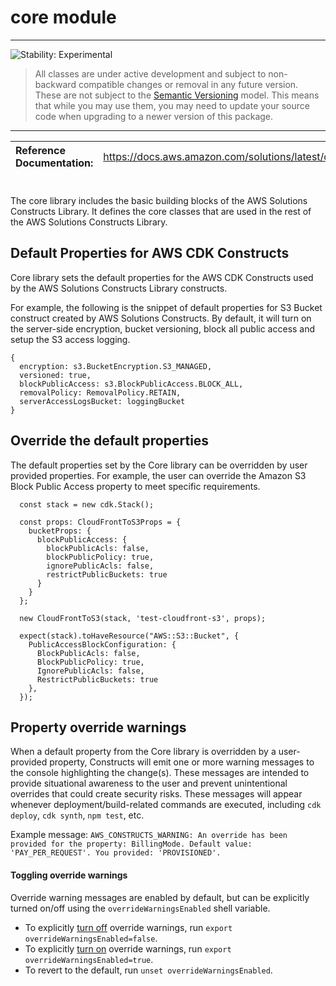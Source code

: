 # core module
<!--BEGIN STABILITY BANNER-->

---

![Stability: Experimental](https://img.shields.io/badge/stability-Experimental-important.svg?style=for-the-badge)

> All classes are under active development and subject to non-backward compatible changes or removal in any
> future version. These are not subject to the [Semantic Versioning](https://semver.org/) model.
> This means that while you may use them, you may need to update your source code when upgrading to a newer version of this package.

---
<!--END STABILITY BANNER-->

| **Reference Documentation**:| <span style="font-weight: normal">https://docs.aws.amazon.com/solutions/latest/constructs/</span>|
|:-------------|:-------------|
<div style="height:8px"></div>

The core library includes the basic building blocks of the AWS Solutions Constructs Library. It defines the core classes that are used in the rest of the AWS Solutions Constructs Library.

## Default Properties for AWS CDK Constructs

Core library sets the default properties for the AWS CDK Constructs used by the AWS Solutions Constructs Library constructs.

For example, the following is the snippet of default properties for S3 Bucket construct created by AWS Solutions Constructs. By default, it will turn on the server-side encryption, bucket versioning, block all public access and setup the S3 access logging.

```
{
  encryption: s3.BucketEncryption.S3_MANAGED,
  versioned: true,
  blockPublicAccess: s3.BlockPublicAccess.BLOCK_ALL,
  removalPolicy: RemovalPolicy.RETAIN,
  serverAccessLogsBucket: loggingBucket
}
```

## Override the default properties

The default properties set by the Core library can be overridden by user provided properties. For example, the user can override the Amazon S3 Block Public Access property to meet specific requirements.

```
  const stack = new cdk.Stack();

  const props: CloudFrontToS3Props = {
    bucketProps: {
      blockPublicAccess: {
        blockPublicAcls: false,
        blockPublicPolicy: true,
        ignorePublicAcls: false,
        restrictPublicBuckets: true
      }
    }
  };

  new CloudFrontToS3(stack, 'test-cloudfront-s3', props);

  expect(stack).toHaveResource("AWS::S3::Bucket", {
    PublicAccessBlockConfiguration: {
      BlockPublicAcls: false,
      BlockPublicPolicy: true,
      IgnorePublicAcls: false,
      RestrictPublicBuckets: true
    },
  });
```

## Property override warnings

When a default property from the Core library is overridden by a user-provided property, Constructs will emit one or more warning messages to the console highlighting the change(s). These messages are intended to provide situational awareness to the user and prevent unintentional overrides that could create security risks. These messages will appear whenever deployment/build-related commands are executed, including `cdk deploy`, `cdk synth`, `npm test`, etc.

Example message:
`AWS_CONSTRUCTS_WARNING: An override has been provided for the property: BillingMode. Default value: 'PAY_PER_REQUEST'. You provided: 'PROVISIONED'.`

#### Toggling override warnings

Override warning messages are enabled by default, but can be explicitly turned on/off using the `overrideWarningsEnabled` shell variable.

- To explicitly <u>turn off</u> override warnings, run `export overrideWarningsEnabled=false`.
- To explicitly <u>turn on</u> override warnings, run `export overrideWarningsEnabled=true`.
- To revert to the default, run `unset overrideWarningsEnabled`.